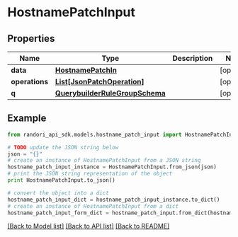 # HostnamePatchInput


## Properties

Name | Type | Description | Notes
------------ | ------------- | ------------- | -------------
**data** | [**HostnamePatchIn**](HostnamePatchIn.md) |  | [optional] 
**operations** | [**List[JsonPatchOperation]**](JsonPatchOperation.md) |  | [optional] 
**q** | [**QuerybuilderRuleGroupSchema**](QuerybuilderRuleGroupSchema.md) |  | [optional] 

## Example

```python
from randori_api_sdk.models.hostname_patch_input import HostnamePatchInput

# TODO update the JSON string below
json = "{}"
# create an instance of HostnamePatchInput from a JSON string
hostname_patch_input_instance = HostnamePatchInput.from_json(json)
# print the JSON string representation of the object
print HostnamePatchInput.to_json()

# convert the object into a dict
hostname_patch_input_dict = hostname_patch_input_instance.to_dict()
# create an instance of HostnamePatchInput from a dict
hostname_patch_input_form_dict = hostname_patch_input.from_dict(hostname_patch_input_dict)
```
[[Back to Model list]](../README.md#documentation-for-models) [[Back to API list]](../README.md#documentation-for-api-endpoints) [[Back to README]](../README.md)


